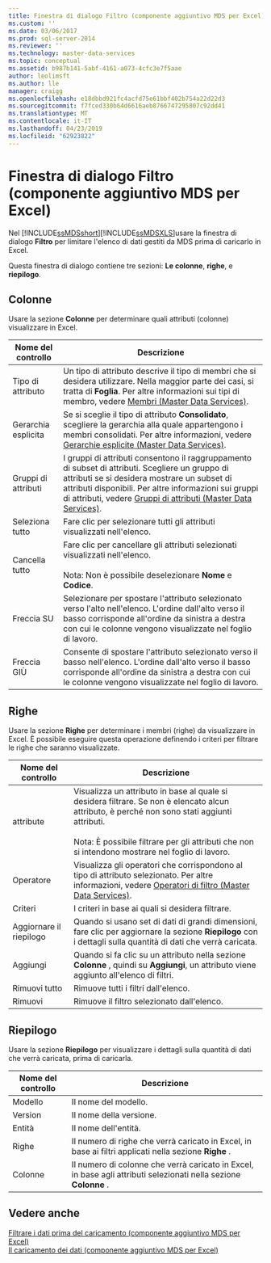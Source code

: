 ```yaml
---
title: Finestra di dialogo Filtro (componente aggiuntivo MDS per Excel) | Microsoft Docs
ms.custom: ''
ms.date: 03/06/2017
ms.prod: sql-server-2014
ms.reviewer: ''
ms.technology: master-data-services
ms.topic: conceptual
ms.assetid: b987b141-5abf-4161-a073-4cfc3e7f5aae
author: leolimsft
ms.author: lle
manager: craigg
ms.openlocfilehash: e18dbbd921fc4acfd75e61bbf402b754a22d22d3
ms.sourcegitcommit: f7fced330b64d6616aeb8766747295807c92dd41
ms.translationtype: MT
ms.contentlocale: it-IT
ms.lasthandoff: 04/23/2019
ms.locfileid: "62923822"
---
```

# <a name="filter-dialog-box-mds-add-in-for-excel"></a>Finestra di dialogo Filtro (componente aggiuntivo MDS per Excel)
  Nel [!INCLUDE[ssMDSshort](../../includes/ssmdsshort-md.md)][!INCLUDE[ssMDSXLS](../../includes/ssmdsxls-md.md)]usare la finestra di dialogo **Filtro** per limitare l'elenco di dati gestiti da MDS prima di caricarlo in Excel.  
  
 Questa finestra di dialogo contiene tre sezioni: **Le colonne**, **righe**, e **riepilogo**.  
  
## <a name="columns"></a>Colonne  
 Usare la sezione **Colonne** per determinare quali attributi (colonne) visualizzare in Excel.  
  
|Nome del controllo|Descrizione|  
|------------------|-----------------|  
|Tipo di attributo|Un tipo di attributo descrive il tipo di membri che si desidera utilizzare. Nella maggior parte dei casi, si tratta di **Foglia**. Per altre informazioni sui tipi di membro, vedere [Membri &#40;Master Data Services&#41;](../members-master-data-services.md).|  
|Gerarchia esplicita|Se si sceglie il tipo di attributo **Consolidato**, scegliere la gerarchia alla quale appartengono i membri consolidati. Per altre informazioni, vedere [Gerarchie esplicite &#40;Master Data Services&#41;](../explicit-hierarchies-master-data-services.md).|  
|Gruppi di attributi|I gruppi di attributi consentono il raggruppamento di subset di attributi. Scegliere un gruppo di attributi se si desidera mostrare un subset di attributi disponibili. Per altre informazioni sui gruppi di attributi, vedere [Gruppi di attributi &#40;Master Data Services&#41;](../attribute-groups-master-data-services.md).|  
|Seleziona tutto|Fare clic per selezionare tutti gli attributi visualizzati nell'elenco.|  
|Cancella tutto|Fare clic per cancellare gli attributi selezionati visualizzati nell'elenco.<br /><br /> Nota: Non è possibile deselezionare **Nome** e **Codice**.|  
|Freccia SU|Selezionare per spostare l'attributo selezionato verso l'alto nell'elenco. L'ordine dall'alto verso il basso corrisponde all'ordine da sinistra a destra con cui le colonne vengono visualizzate nel foglio di lavoro.|  
|Freccia GIÙ|Consente di spostare l'attributo selezionato verso il basso nell'elenco. L'ordine dall'alto verso il basso corrisponde all'ordine da sinistra a destra con cui le colonne vengono visualizzate nel foglio di lavoro.|  
  
## <a name="rows"></a>Righe  
 Usare la sezione **Righe** per determinare i membri (righe) da visualizzare in Excel. È possibile eseguire questa operazione definendo i criteri per filtrare le righe che saranno visualizzate.  
  
|Nome del controllo|Descrizione|  
|------------------|-----------------|  
|attribute|Visualizza un attributo in base al quale si desidera filtrare. Se non è elencato alcun attributo, è perché non sono stati aggiunti attributi.<br /><br /> Nota: È possibile filtrare per gli attributi che non si intendono mostrare nel foglio di lavoro.|  
|Operatore|Visualizza gli operatori che corrispondono al tipo di attributo selezionato. Per altre informazioni, vedere [Operatori di filtro &#40;Master Data Services&#41;](../filter-operators-master-data-services.md).|  
|Criteri|I criteri in base ai quali si desidera filtrare.|  
|Aggiornare il riepilogo|Quando si usano set di dati di grandi dimensioni, fare clic per aggiornare la sezione **Riepilogo** con i dettagli sulla quantità di dati che verrà caricata.|  
|Aggiungi|Quando si fa clic su un attributo nella sezione **Colonne** , quindi su **Aggiungi**, un attributo viene aggiunto all'elenco di filtri.|  
|Rimuovi tutto|Rimuove tutti i filtri dall'elenco.|  
|Rimuovi|Rimuove il filtro selezionato dall'elenco.|  
  
## <a name="summary"></a>Riepilogo  
 Usare la sezione **Riepilogo** per visualizzare i dettagli sulla quantità di dati che verrà caricata, prima di caricarla.  
  
|Nome del controllo|Descrizione|  
|------------------|-----------------|  
|Modello|Il nome del modello.|  
|Version|Il nome della versione.|  
|Entità|Il nome dell'entità.|  
|Righe|Il numero di righe che verrà caricato in Excel, in base ai filtri applicati nella sezione **Righe** .|  
|Colonne|Il numero di colonne che verrà caricato in Excel, in base agli attributi selezionati nella sezione **Colonne** .|  
  
## <a name="see-also"></a>Vedere anche  
 [Filtrare i dati prima del caricamento &#40;componente aggiuntivo MDS per Excel&#41;](filter-data-before-exporting-mds-add-in-for-excel.md)   
 [Il caricamento dei dati &#40;componente aggiuntivo MDS per Excel&#41;](overview-exporting-data-to-excel-mds-add-in-for-excel.md)  
  
  
